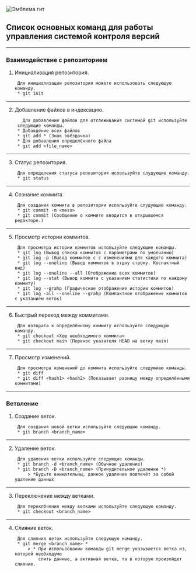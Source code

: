![Эмблема гит](git.jpg)
##  Список основных команд для работы управления системой контроля версий 

---
### Взаимодействие с репозиторием

1. Инициализация репозитория.

		Для инициализации репозитория можете использовать следующую команду.
		* git init
---
2. Добавление файлов в индексацию.

		  Для добавление файлов для отслеживания системой git используйте
		следующие команды.
		* Добавдение всех файлов 
		* git add * (Знак звёздочка)
		* Для добавления определённого файла
		* git add <file_name>
---
3. Статус репозитория.

		Для определения статуса репозитория используйте слудующие команду.
		* git status
---
4. Сознание коммита.

		Для создания коммита в репозитории используйте слудующие команду.
		* git commit -m <mess>
		* git commit (Сообщение о коммите вводится в открывшемся редакторе.)
---
5. Просмотр истории коммитов.

		Для просмотра истории коммитов используйте следующие команды.
		* git log (Вывод списка коммитов с параметрами по умолчанию)
		* git log -p (Вывод коммитов с с изменениями для каждого коммита)
		* git log --oneline (Вывод коммитов в отдну строку. Коспактный вид)
		* git log --oneline --all (Отображение всех коммитов)
		* git log --stat (Вывод коммита с указанием статистики по каждому коммиту)
		* git log --grahp (Графическое отображение истории коммитов)
		* git log -all --oneline --grahp (Компактное отображение коммитов с указанием веток)

---
6. Быстрый переход между коммитами.

		Для возврата к определённому коммиту используйте следующую команду.
		* git checkout <Хеш необходимого коммита>
		* git checkout main (Перенос указателя HEAD на ветку main)
---
7. Просмотр изменений.

		Для просмотра изменений до коммита используйте следуюиею команды.
		* git diff 
		* git diff <hash1> <hash2> (Показывает разницу между определёнными коммитами)
---

### Ветвление

1. Создание веток.

		Для создания новой ветки используйте следующию команду.
		* git branch <branch_name>
---
2. Удаление веток.

		Для удаления ветки используйте следующие команды.
		* git branch -d <branch_name> (Обычное удаление)
		* git branch -D <branch_name> (Принудительное удаление *)
			> *Будьте внимательны, данное удаление повлечёт за собой удаление данных
---
3. Переключение между ветками.

		Для переклбчения между ветками используйте следующую команду.
		* git checkout <branch_name>
---
4. Слияние веток.

		Для слияния веток используйте следующую команду.
		* git merge <branch_name> *
			> * При использовании команды git merge указывается ветка из, которой необходумо 
				слить данные, а активная ветка, та в которую произойдет слияние.
	